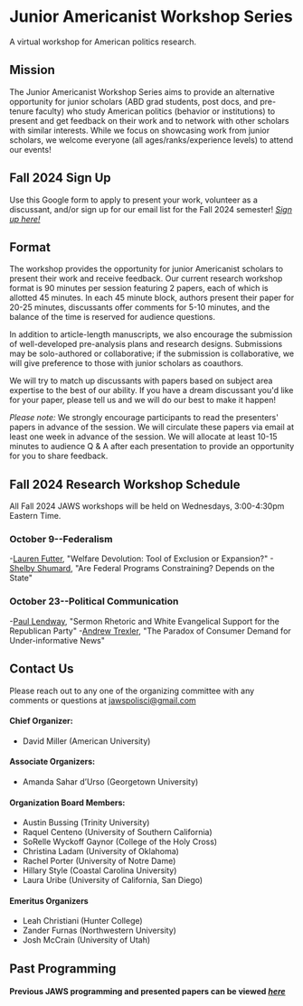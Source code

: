 # Junior Americanist Workshop Series
A virtual workshop for American politics research.

## Mission
The Junior Americanist Workshop Series aims to provide an alternative opportunity for junior scholars (ABD grad students, post docs, and pre-tenure faculty) who study American politics (behavior or institutions) to present and get feedback on their work and to network with other scholars with similar interests.  While we focus on showcasing work from junior scholars, we welcome everyone (all ages/ranks/experience levels) to attend our events!

## Fall 2024 Sign Up
Use this Google form to apply to present your work, volunteer as a discussant, and/or sign up for our email list for the Fall 2024 semester! [*Sign up here!*](https://forms.gle/rKMwHFWS1E5GEyWv9)

## Format
The workshop provides the opportunity for junior Americanist scholars to present their work and receive feedback.  Our current research workshop format is 90 minutes per session featuring 2 papers, each of which is allotted 45 minutes.  In each 45 minute block, authors present their paper for 20-25 minutes, discussants offer comments for 5-10 minutes, and the balance of the time is reserved for audience questions. 

In addition to article-length manuscripts, we also encourage the submission of well-developed pre-analysis plans and research designs.  Submissions may be solo-authored or collaborative; if the submission is collaborative, we will give preference to those with junior scholars as coauthors.

We will try to match up discussants with papers based on subject area expertise to the best of our ability.  If you have a dream discussant you'd like for your paper, please tell us and we will do our best to make it happen!

*Please note:* We strongly encourage participants to read the presenters' papers in advance of the session.  We will circulate these papers via email at least one week in advance of the session.  We will allocate at least 10-15 minutes to audience Q & A after each presentation to provide an opportunity for you to share feedback.

## Fall 2024 Research Workshop Schedule
All Fall 2024 JAWS workshops will be held on Wednesdays, 3:00-4:30pm Eastern Time.

### October 9--Federalism
-[Lauren Futter](https://sites.google.com/view/laurenfutter/home?authuser=2), "Welfare Devolution: Tool of Exclusion or Expansion?"
-[Shelby Shumard](https://www.shelbyshumard.com/home), "﻿Are Federal Programs Constraining? Depends on the State"

### October 23--Political Communication
-[Paul Lendway](https://lendway.github.io/), "﻿Sermon Rhetoric and White Evangelical Support for the Republican Party"
-[Andrew Trexler](https://atrexler.com/), "The Paradox of Consumer Demand for Under-informative News"

## Contact Us
Please reach out to any one of the organizing committee with any comments or questions at [jawspolisci@gmail.com](mailto:jawspolisci@gmail.com)

#### Chief Organizer: 
- David Miller (American University)

#### Associate Organizers: 
- Amanda Sahar d’Urso (Georgetown University)

#### Organization Board Members:
- Austin Bussing (Trinity University)
- Raquel Centeno (University of Southern California)
- SoRelle Wyckoff Gaynor (College of the Holy Cross)
- Christina Ladam (University of Oklahoma)
- Rachel Porter (University of Notre Dame)
- Hillary Style (Coastal Carolina University)
- Laura Uribe (University of California, San Diego) 

#### Emeritus Organizers
- Leah Christiani (Hunter College)
- Zander Furnas (Northwestern University)
- Josh McCrain (University of Utah)

## Past Programming 

#### Previous JAWS programming and presented papers can be viewed [*here*](/previous)



